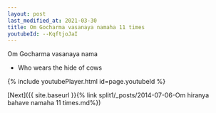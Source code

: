 ```yaml
---
layout: post
last_modified_at: 2021-03-30
title: Om Gocharma vasanaya namaha 11 times
youtubeId: --KqftjoJaI
---
```

 
 
Om Gocharma vasanaya nama 
 
 -  Who wears the hide of cows 
 
  
 
  
 
 
 
 
 
 


{% include youtubePlayer.html id=page.youtubeId %}
 
[Next]({{ site.baseurl }}{% link  split1/_posts/2014-07-06-Om hiranya bahave namaha 11 times.md%})
 
